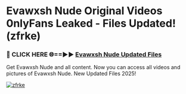 # Evawxsh Nude Original Videos 0nlyFans Leaked - Files Updated! (zfrke)

<h3>🔴 CLICK HERE 🌐==►► <a href="https://tinyurl.com/yrmya6cz" rel="nofollow">Evawxsh Nude Updated Files</a></h3>

Get Evawxsh Nude and all content. Now you can access all videos and pictures of Evawxsh Nude. New Updated Files 2025!

[![zfrke](https://i.imgur.com/FMdXYCs.gif)](https://tinyurl.com/yrmya6cz)
